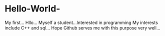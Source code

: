 # Hello-World-
My first...
Hllo... Myself a student...Interested in programming
My interests include C++ and sql...
Hope Github serves me with this purpose very well...
